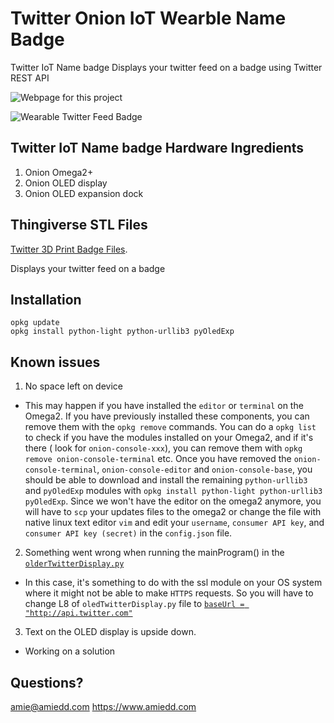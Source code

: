 # Twitter Onion IoT Wearble Name Badge
Twitter IoT Name badge Displays your twitter feed on a badge using Twitter REST API

![Webpage for this project](https://amiedd.github.io/oled-twitter-display/)

![Wearable Twitter Feed Badge](http://amiedd.com/blogimageuploads/amiedd-github.jpg)

## Twitter IoT Name badge Hardware Ingredients
1. Onion Omega2+
2. Onion OLED display
3. Onion OLED expansion dock

## Thingiverse STL Files
[Twitter 3D Print Badge Files](https://www.thingiverse.com/thing:2438237).

Displays your twitter feed on a badge

## Installation

```
opkg update
opkg install python-light python-urllib3 pyOledExp
```


## Known issues
1. No space left on device
  * This may happen if you have installed the `editor` or `terminal` on the Omega2. If you have previously installed these components, you can remove them with the `opkg remove` commands. You can do a `opkg list` to check if you have the modules installed on your Omega2, and if it's there ( look for `onion-console-xxx`), you can remove them with `opkg remove onion-console-terminal` etc. Once you have removed the `onion-console-terminal`, `onion-console-editor` and `onion-console-base`, you should be able to download and install the remaining `python-urllib3` and `pyOledExp` modules with  `opkg install python-light python-urllib3 pyOledExp`. Since we won't have the editor on the omega2 anymore, you will have to `scp` your updates files to the omega2 or change the file with native linux text editor `vim` and edit your `username`, `consumer API key`, and `consumer API key (secret)` in the `config.json` file.

2. Something went wrong when running the mainProgram() in the [`olderTwitterDisplay.py`](https://github.com/AmieDD/oled-twitter-display/blob/master/oledTwitterDisplay.py)
  * In this case, it's something to do with the ssl module on your OS system where it might not be able to make `HTTPS` requests. So you will have to change L8 of `oledTwitterDisplay.py` file to [`baseUrl = "http://api.twitter.com"`](https://github.com/AmieDD/oled-twitter-display/blob/master/oledTwitterDisplay.py#L8)
  
3. Text on the OLED display is upside down. 
  * Working on a solution

## Questions?
amie@amiedd.com
https://www.amiedd.com

